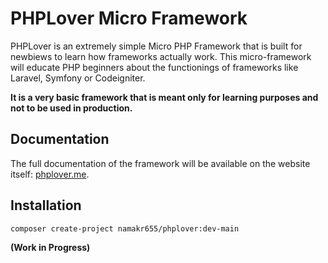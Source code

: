 # PHPLover Micro Framework

PHPLover is an extremely simple Micro PHP Framework that is built for newbiews to learn how frameworks actually work. This micro-framework will educate PHP beginners about the functionings of frameworks like Laravel, Symfony or Codeigniter.

**It is a very basic framework that is meant only for learning purposes and not to be used in production.**

## Documentation

The full documentation of the framework will be available on the website itself: [phplover.me](https://phplover.me).

## Installation

`composer create-project namakr655/phplover:dev-main`

**(Work in Progress)**
